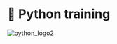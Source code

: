 # :rocket: Python training
![python_logo2](https://user-images.githubusercontent.com/70265286/121101734-6351e500-c837-11eb-9747-7578089a0e92.png)
